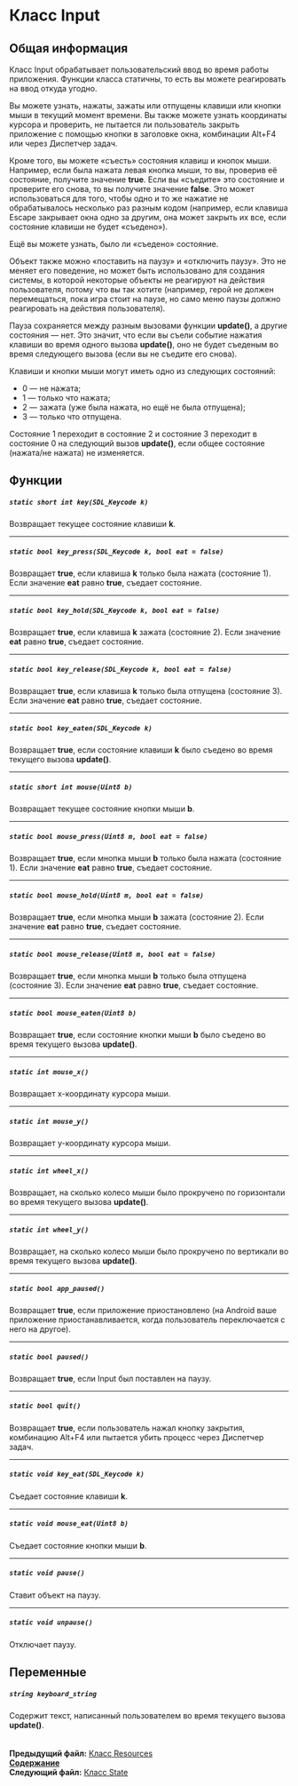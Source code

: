 ﻿# Класс Input

## Общая информация

Класс Input обрабатывает пользовательский ввод во время работы приложения. Функции класса статичны, то есть вы можете реагировать на ввод откуда угодно.

Вы можете узнать, нажаты, зажаты или отпущены клавиши или кнопки мыши в текущий момент времени. Вы также можете узнать координаты курсора и проверить, не пытается ли пользователь закрыть приложение с помощью кнопки в заголовке окна, комбинации Alt+F4 или через Диспетчер задач.

Кроме того, вы можете «съесть» состояния клавиш и кнопок мыши. Например, если была нажата левая кнопка мыши, то вы, проверив её состояние, получите значение **true**. Если вы «съедите» это состояние и проверите его снова, то вы получите значение **false**. Это может использоваться для того, чтобы одно и то же нажатие не обрабатывалось несколько раз разным кодом (например, если клавиша Escape закрывает окна одно за другим, она может закрыть их все, если состояние клавиши не будет «съедено»).

Ещё вы можете узнать, было ли «съедено» состояние.

Объект также можно «поставить на паузу» и «отключить паузу». Это не меняет его поведение, но может быть использовано для создания системы, в которой некоторые объекты не реагируют на действия пользователя, потому что вы так хотите (например, герой не должен перемещаться, пока игра стоит на паузе, но само меню паузы должно реагировать на действия пользователя).

Пауза сохраняется между разным вызовами функции **update()**, а другие состояния — нет. Это значит, что если вы съели событие нажатия клавиши во время одного вызова **update()**, оно не будет съеденым во время следующего вызова (если вы не съедите его снова).

Клавиши и кнопки мыши могут иметь одно из следующих состояний:
* 0 — не нажата;
* 1 — только что нажата;
* 2 — зажата (уже была нажата, но ещё не была отпущена);
* 3 — только что отпущена.

Состояние 1 переходит в состояние 2 и состояние 3 переходит в состояние 0 на следующий вызов **update()**, если общее состояние (нажата/не нажата) не изменяется.

## Функции

##### `static short int key(SDL_Keycode k)`
Возвращает текущее состояние клавиши **k**.  

----
##### `static bool key_press(SDL_Keycode k, bool eat = false)`
Возвращает **true**, если клавиша **k** только была нажата (состояние 1). Если значение **eat** равно **true**, съедает состояние.  

----
##### `static bool key_hold(SDL_Keycode k, bool eat = false)`
Возвращает **true**, если клавиша **k** зажата (состояние 2). Если значение **eat** равно **true**, съедает состояние.  

----
##### `static bool key_release(SDL_Keycode k, bool eat = false)`
Возвращает **true**, если клавиша **k** только была отпущена (состояние 3). Если значение **eat** равно **true**, съедает состояние. 

----
##### `static bool key_eaten(SDL_Keycode k)`
Возвращает **true**, если состояние клавиши **k** было съедено во время текущего вызова **update()**.  

----
##### `static short int mouse(Uint8 b)`
Возвращает текущее состояние кнопки мыши **b**.  

----
##### `static bool mouse_press(Uint8 m, bool eat = false)`
Возвращает **true**, если мнопка мыши **b** только была нажата (состояние 1). Если значение **eat** равно **true**, съедает состояние.  

----
##### `static bool mouse_hold(Uint8 m, bool eat = false)`
Возвращает **true**, если мнопка мыши **b** зажата (состояние 2). Если значение **eat** равно **true**, съедает состояние.  

----
##### `static bool mouse_release(Uint8 m, bool eat = false)`
Возвращает **true**, если мнопка мыши **b** только была отпущена (состояние 3). Если значение **eat** равно **true**, съедает состояние.  

----
##### `static bool mouse_eaten(Uint8 b)`
Возвращает **true**, если состояние кнопки мыши **b** было съедено во время текущего вызова **update()**.  

----
##### `static int mouse_x()`
Возвращает x-координату курсора мыши.  

----
##### `static int mouse_y()`
Возвращает y-координату курсора мыши.  

----
##### `static int wheel_x()`
Возвращает, на сколько колесо мыши было прокручено по горизонтали во время текущего вызова **update()**.  

----
##### `static int wheel_y()`
Возвращает, на сколько колесо мыши было прокручено по вертикали во время текущего вызова **update()**.  

----
##### `static bool app_paused()`
Возвращает **true**, если приложение приостановлено (на Android ваше приложение приостанавливается, когда пользователь переключается с него на другое).

----
##### `static bool paused()`
Возвращает **true**, если Input был поставлен на паузу.  

----
##### `static bool quit()`
Возвращает **true**, если пользователь нажал кнопку закрытия, комбинацию Alt+F4 или пытается убить процесс через Диспетчер задач.  

----
##### `static void key_eat(SDL_Keycode k)`
Съедает состояние клавиши **k**.  

----
##### `static void mouse_eat(Uint8 b)`
Съедает состояние кнопки мыши **b**.  

----
##### `static void pause()`
Ставит объект на паузу.  

----
##### `static void unpause()`
Отключает паузу.  

## Переменные

##### `string keyboard_string`
Содержит текст, написанный пользователем во время текущего вызова **update()**.  
   
   
**Предыдущий файл:** [Класс Resources](07_Resources.md)  
**[Содержание](00_Contents.md)**  
**Следующий файл:** [Класс State](09_State.md)
